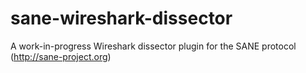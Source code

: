 sane-wireshark-dissector
========================

A work-in-progress Wireshark dissector plugin for the SANE protocol (http://sane-project.org) 
